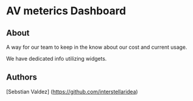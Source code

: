 AV meterics Dashboard 
=========================

About
---

A way for our team to keep in the know
about our cost and current usage.

We have dedicated info utilizing widgets.



Authors
---
[Sebstian Valdez] (https://github.com/interstellaridea)
